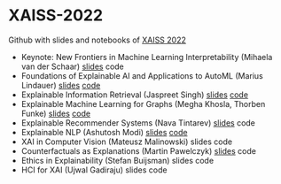 # XAISS-2022
Github with slides and notebooks of [XAISS 2022](https://xaiss.eu/)

- Keynote: New Frontiers in Machine Learning Interpretability (Mihaela van der Schaar) [slides](https://github.com/Guzpenha/XAISS-2022/blob/main/slides_keynote_MvanderSchaar.pdf) code
- Foundations of Explainable AI and Applications to AutoML (Marius Lindauer) [slides](https://github.com/Guzpenha/XAISS-2022/blob/main/slides_01_Foundations%20of%20Explainable%20AI%20and%20Applications%20to%20AutoML.pdf) [code](https://github.com/Guzpenha/XAISS-2022/tree/main/code/AutoML)
- Explainable Information Retrieval (Jaspreet Singh) [slides](https://github.com/Guzpenha/XAISS-2022/blob/main/slides_02_Explainable_IR.pdf) [code](https://github.com/GarfieldLyu/EXS)
- Explainable Machine Learning for Graphs (Megha Khosla, Thorben Funke) [slides](https://github.com/Guzpenha/XAISS-2022/blob/main/slides_03_XAIGraph.pdf) [code](https://github.com/Guzpenha/XAISS-2022/blob/main/code/XAIGraphs_gnn.ipynb)
- Explainable Recommender Systems (Nava Tintarev) [slides](https://github.com/Guzpenha/XAISS-2022/blob/main/slides_04_Explainable_RecommenderSystems.pdf) code
- Explainable NLP (Ashutosh Modi) [slides](https://github.com/Guzpenha/XAISS-2022/blob/main/slides_05_Explainable_NLP.pdf) [code](https://github.com/Guzpenha/XAISS-2022/tree/main/code/Explainable%20NLP)
- XAI in Computer Vision (Mateusz Malinowski) slides code
- Counterfactuals as Explanations (Martin Pawelczyk) [slides](https://github.com/Guzpenha/XAISS-2022/blob/main/slides_07_conterfactuals.pdf) code
- Ethics in Explainability (Stefan Buijsman) slides code
- HCI for XAI (Ujwal Gadiraju) slides code


